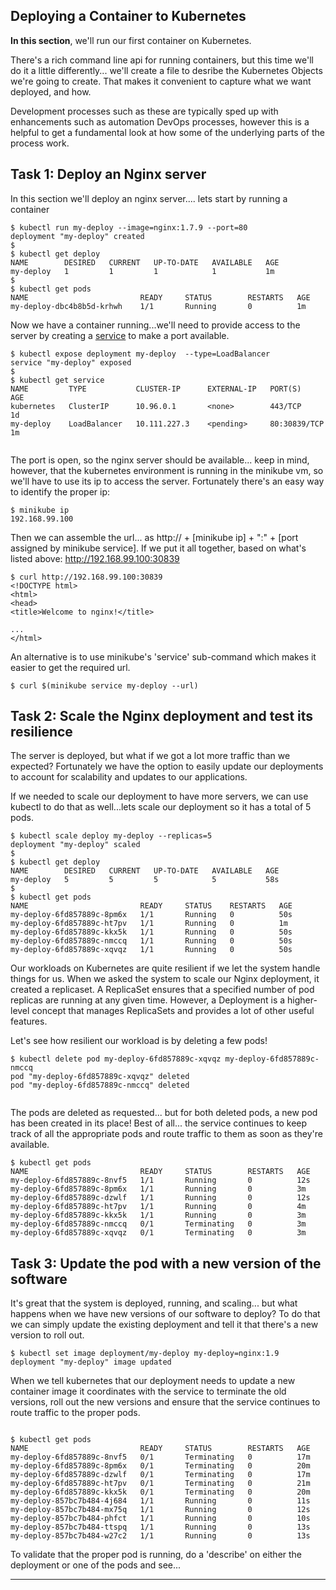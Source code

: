 


## Deploying a Container to Kubernetes

**In this section**, we'll run our first container on Kubernetes.

There's a rich command line api for running containers, but this time we'll do it a little differently... we'll create a file to desribe the Kubernetes Objects we're going to create. That makes it convenient to capture what we want deployed, and how.

Development processes such as these are typically sped up with enhancements such as automation DevOps processes, however this is a helpful to get a fundamental look at how some of the underlying parts of the process work.

## Task 1: Deploy an Nginx server

In this section we'll deploy an nginx server.... lets start by running a container


```
$ kubectl run my-deploy --image=nginx:1.7.9 --port=80
deployment "my-deploy" created
$
$ kubectl get deploy
NAME        DESIRED   CURRENT   UP-TO-DATE   AVAILABLE   AGE
my-deploy   1         1         1            1           1m
$
$ kubectl get pods
NAME                         READY     STATUS        RESTARTS   AGE
my-deploy-dbc4b8b5d-krhwh    1/1       Running       0          1m

```

Now we have a container running...we'll need to provide access to the server by creating a [service](https://kubernetes.io/docs/concepts/services-networking/service/) to make a port available.


```
$ kubectl expose deployment my-deploy  --type=LoadBalancer
service "my-deploy" exposed
$
$ kubectl get service
NAME         TYPE           CLUSTER-IP      EXTERNAL-IP   PORT(S)          AGE
kubernetes   ClusterIP      10.96.0.1       <none>        443/TCP          1d
my-deploy    LoadBalancer   10.111.227.3    <pending>     80:30839/TCP     1m


```

The port is open, so the nginx server should be available... keep in mind, however, that the kubernetes environment is running in the minikube vm, so we'll have to use its ip to access the server. Fortunately there's an easy way to identify the proper ip:

```
$ minikube ip
192.168.99.100

```
Then we can assemble the url... as http:// + [minikube ip] + ":" + [port assigned by minikube service].
If we put it all together, based on what's listed above: http://192.168.99.100:30839

```
$ curl http://192.168.99.100:30839
<!DOCTYPE html>
<html>
<head>
<title>Welcome to nginx!</title>

...
</html>
```

An alternative is to use minikube's 'service' sub-command which makes it easier to get the required url.

```
$ curl $(minikube service my-deploy --url)
```

## Task 2: Scale the Nginx deployment and test its resilience

The server is deployed, but what if we got a lot more traffic than we expected? Fortunately we have the option to easily update our deployments to account for scalability and updates to our applications.

If we needed to scale our deployment to have more servers, we can use kubectl to do that as well...lets scale our deployment so it has a total of 5 pods.

```
$ kubectl scale deploy my-deploy --replicas=5
deployment "my-deploy" scaled
$
$ kubectl get deploy
NAME        DESIRED   CURRENT   UP-TO-DATE   AVAILABLE   AGE
my-deploy   5         5         5            5           58s
$
$ kubectl get pods
NAME                         READY     STATUS    RESTARTS   AGE
my-deploy-6fd857889c-8pm6x   1/1       Running   0          50s
my-deploy-6fd857889c-ht7pv   1/1       Running   0          1m
my-deploy-6fd857889c-kkx5k   1/1       Running   0          50s
my-deploy-6fd857889c-nmccq   1/1       Running   0          50s
my-deploy-6fd857889c-xqvqz   1/1       Running   0          50s

```

Our workloads on Kubernetes are quite resilient if we let the system handle things for us. When we asked the system to scale our Nginx deployment, it created a replicaset. A ReplicaSet ensures that a specified number of pod replicas are running at any given time. However, a Deployment is a higher-level concept that manages ReplicaSets and provides a lot of other useful features.

Let's see how resilient our workload is by deleting a few pods!

```
$ kubectl delete pod my-deploy-6fd857889c-xqvqz my-deploy-6fd857889c-nmccq
pod "my-deploy-6fd857889c-xqvqz" deleted
pod "my-deploy-6fd857889c-nmccq" deleted


```
The pods are deleted as requested... but for both deleted pods, a new pod has been created in its place! Best of all... the service continues to keep track of all the appropriate pods and route traffic to them as soon as they're available.

```
$ kubectl get pods
NAME                         READY     STATUS        RESTARTS   AGE
my-deploy-6fd857889c-8nvf5   1/1       Running       0          12s
my-deploy-6fd857889c-8pm6x   1/1       Running       0          3m
my-deploy-6fd857889c-dzwlf   1/1       Running       0          12s
my-deploy-6fd857889c-ht7pv   1/1       Running       0          4m
my-deploy-6fd857889c-kkx5k   1/1       Running       0          3m
my-deploy-6fd857889c-nmccq   0/1       Terminating   0          3m
my-deploy-6fd857889c-xqvqz   0/1       Terminating   0          3m
```


## Task 3: Update the pod with a new version of the software

It's great that the system is deployed, running, and scaling... but what happens when we have new versions of our software to deploy? To do that we can simply update the existing deployment and tell it that there's a new version to roll out.

```
$ kubectl set image deployment/my-deploy my-deploy=nginx:1.9
deployment "my-deploy" image updated

```

When we tell kubernetes that our deployment needs to update a new container image it coordinates with the service to terminate the old versions, roll out the new versions and ensure that the service continues to route traffic to the proper pods.

```

$ kubectl get pods
NAME                         READY     STATUS        RESTARTS   AGE
my-deploy-6fd857889c-8nvf5   0/1       Terminating   0          17m
my-deploy-6fd857889c-8pm6x   0/1       Terminating   0          20m
my-deploy-6fd857889c-dzwlf   0/1       Terminating   0          17m
my-deploy-6fd857889c-ht7pv   0/1       Terminating   0          21m
my-deploy-6fd857889c-kkx5k   0/1       Terminating   0          20m
my-deploy-857bc7b484-4j684   1/1       Running       0          11s
my-deploy-857bc7b484-mx75q   1/1       Running       0          12s
my-deploy-857bc7b484-phfct   1/1       Running       0          10s
my-deploy-857bc7b484-ttspq   1/1       Running       0          13s
my-deploy-857bc7b484-w27c2   1/1       Running       0          13s

```

To validate that the proper pod is running, do a 'describe' on either the deployment or one of the pods and see...




---
